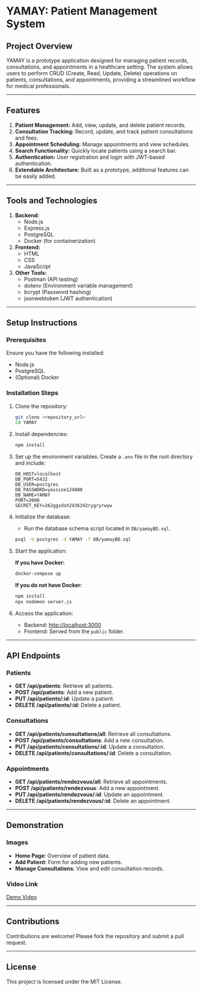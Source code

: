 # YAMAY: Patient Management System

## Project Overview
YAMAY is a prototype application designed for managing patient records, consultations, and appointments in a healthcare setting. The system allows users to perform CRUD (Create, Read, Update, Delete) operations on patients, consultations, and appointments, providing a streamlined workflow for medical professionals.

---

## Features
1. **Patient Management:** Add, view, update, and delete patient records.
2. **Consultation Tracking:** Record, update, and track patient consultations and fees.
3. **Appointment Scheduling:** Manage appointments and view schedules.
4. **Search Functionality:** Quickly locate patients using a search bar.
5. **Authentication:** User registration and login with JWT-based authentication.
6. **Extendable Architecture:** Built as a prototype, additional features can be easily added.

---

## Tools and Technologies
1. **Backend:**
   - Node.js
   - Express.js
   - PostgreSQL
   - Docker (for containerization)
2. **Frontend:**
   - HTML
   - CSS
   - JavaScript
3. **Other Tools:**
   - Postman (API testing)
   - dotenv (Environment variable management)
   - bcrypt (Password hashing)
   - jsonwebtoken (JWT authentication)

---

## Setup Instructions

### Prerequisites
Ensure you have the following installed:
- Node.js
- PostgreSQL
- (Optional) Docker

### Installation Steps
1. Clone the repository:
   ```bash
   git clone <repository_url>
   cd YAMAY
   ```

2. Install dependencies:
   ```bash
   npm install
   ```

3. Set up the environment variables:
   Create a `.env` file in the root directory and include:
   ```env
   DB_HOST=localhost
   DB_PORT=5432
   DB_USER=postgres
   DB_PASSWORD=yassine124800
   DB_NAME=YAMAY
   PORT=3000
   SECRET_KEY=262ggsdsh2436342rygryrwyw
   ```

4. Initialize the database:
   - Run the database schema script located in `DB/yamayBD.sql`.
   ```bash
   psql -U postgres -d YAMAY -f DB/yamayBD.sql
   ```

5. Start the application:

   **If you have Docker:**
   ```bash
   docker-compose up
   ```

   **If you do not have Docker:**
   ```bash
   npm install
   npx nodemon server.js
   ```

6. Access the application:
   - Backend: [http://localhost:3000](http://localhost:3000)
   - Frontend: Served from the `public` folder.

---

## API Endpoints

### Patients
- **GET /api/patients**: Retrieve all patients.
- **POST /api/patients**: Add a new patient.
- **PUT /api/patients/:id**: Update a patient.
- **DELETE /api/patients/:id**: Delete a patient.

### Consultations
- **GET /api/patients/consultations/all**: Retrieve all consultations.
- **POST /api/patients/consultations**: Add a new consultation.
- **PUT /api/patients/consultations/:id**: Update a consultation.
- **DELETE /api/patients/consultations/:id**: Delete a consultation.

### Appointments
- **GET /api/patients/rendezvous/all**: Retrieve all appointments.
- **POST /api/patients/rendezvous**: Add a new appointment.
- **PUT /api/patients/rendezvous/:id**: Update an appointment.
- **DELETE /api/patients/rendezvous/:id**: Delete an appointment.

---

## Demonstration

### Images
- **Home Page**: Overview of patient data.
- **Add Patient**: Form for adding new patients.
- **Manage Consultations**: View and edit consultation records.

### Video Link
[Demo Video](#)

---

## Contributions
Contributions are welcome! Please fork the repository and submit a pull request.

---

## License
This project is licensed under the MIT License.


